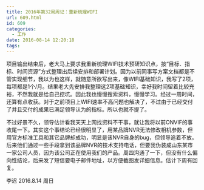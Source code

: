 ```yaml
---
title: 2016年第32周周记：重新梳理WIFI
url: 609.html
id: 609
categories:
  - 工作
date: 2016-08-14 12:20:18
tags:
---
```


项目输出结束后，老大马上要求我重新梳理WIFI技术预研知识点，按“目标、指标、时间资源”方式整理出后续安排和部署计划。因为以前同事写方案文档都是不管实现细节，我以为也这样，就随意所欲写出来，像WIFI基础知识，我写了2项，每项都是1个/月。结果老大先安排我整理这2项基础知识，幸好我时间留着比较充裕，不然我就是给自己挖坑。因此我也慢慢搜索资料，慢慢学习。经过一周时间，还算有点收获。对于之前项目上WIFI速率不高问题也解决了，不过由于已经交付了并且交付的成果已满足领导认为的指标。所以也就不提了。 
<!-- more -->
不过好景不久，领导估计看我天天上网找资料不干事，就让我将以前ONVIF的事收尾一下。其实这个事结论已经很明显了，用某品牌NVR无法修改相机参数，但用官方标准工具和其它品牌却成功，明显是该NVR自身的bug，但领导追着不放。后来他们通过一些手段拿到该品牌NVR的技术支持电话，但要我伪装成山东某市一家公司人员，因为该公司正在使用我们的产品。周四沟通了一下，但没有什么偏向性结论，后来发了短信要电子邮件地址，以方便截图发详细信息。估计下周有回复。

李迟 2016.8.14 周日